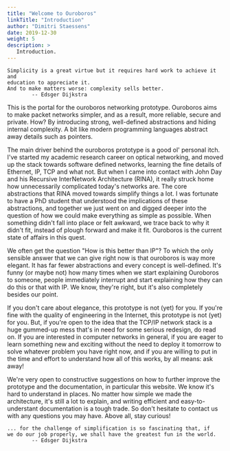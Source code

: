 ```yaml
---
title: "Welcome to Ouroboros"
linkTitle: "Introduction"
author: "Dimitri Staessens"
date: 2019-12-30
weight: 5
description: >
   Introduction.
---
```


```
Simplicity is a great virtue but it requires hard work to achieve it and
education to appreciate it.
And to make matters worse: complexity sells better.
        -- Edsger Dijkstra
```

This is the portal for the ouroboros networking prototype. Ouroboros
aims to make packet networks simpler, and as a result, more reliable,
secure and private. How? By introducing strong, well-defined
abstractions and hiding internal complexity. A bit like modern
programming languages abstract away details such as pointers.

The main driver behind the ouroboros prototype is a good ol' personal
itch. I've started my academic research career on optical networking,
and moved up the stack towards software defined networks, learning the
fine details of Ethernet, IP, TCP and what not. But when I came into
contact with John Day and his Recursive InterNetwork Architecture
(RINA), it really struck home how unnecessarily complicated today's
networks are. The core abstractions that RINA moved towards simplify
things a lot. I was fortunate to have a PhD student that understood
the implications of these abstractions, and together we just went on
and digged deeper into the question of how we could make everything as
simple as possible. When something didn't fall into place or felt
awkward, we trace back to why it didn't fit, instead of plough forward
and make it fit. Ouroboros is the current state of affairs in this
quest.

We often get the question "How is this better than IP"? To which the
only sensible answer that we can give right now is that ouroboros is
way more elegant. It has far fewer abstractions and every concept is
well-defined. It's funny (or maybe not) how many times when we start
explaining Ouroboros to someone, people immediately interrupt and
start explaining how they can do this or that with IP. We know,
they're right, but it's also completely besides our point.

If you don't care about elegance, this prototype is not (yet) for
you. If you're fine with the quality of engineering in the Internet,
this prototype is not (yet) for you. But, if you're open to the idea
that the TCP/IP network stack is a huge gummed-up mess that's in need
for some serious redesign, do read on. If you are interested in
computer networks in general, if you are eager to learn something new
and exciting without the need to deploy it tomorrow to solve whatever
problem you have right now, and if you are willing to put in the time
and effort to understand how all of this works, by all means: ask
away!

We're very open to constructive suggestions on how to further improve
the prototype and the documentation, in particular this website. We
know it's hard to understand in places. No matter how simple we made
the architecture, it's still a lot to explain, and writing efficient
and easy-to-understant documentation is a tough trade. So don't
hesitate to contact us with any questions you may have. Above all,
stay curious!

```
... for the challenge of simplification is so fascinating that, if
we do our job properly, we shall have the greatest fun in the world.
        -- Edsger Dijkstra
```